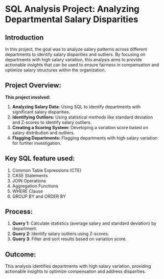 # SQL Analysis Project: Analyzing Departmental Salary Disparities

## Introduction
In this project, the goal was to analyze salary patterns across different departments to identify salary disparities and outliers. By focusing on departments with high salary variation, this analysis aims to provide actionable insights that can be used to ensure fairness in compensation and optimize salary structures within the organization.



## Project Overview:
 **This project involved:**

1. **Analyzing Salary Data:** Using SQL to identify departments with significant salary disparities.
2. **Identifying Outliers:** Using statistical methods like standard deviation and Z-scores to identify salary outliers.
3. **Creating a Scoring System:** Developing a variation score based on salary distribution and outliers.
4. **Flagging Departments:** Flagging departments with high salary variation for further investigation.


## Key SQL feature used: 
1. Common Table Expressions (CTE)
2. CASE Statements 
3. JOIN Operations
4. Aggregation Functions
5. WHERE Clause
6. GROUP BY and ORDER BY


## Process:
1. **Query 1**: Calculate statistics (average salary and standard deviation) by department.
2. **Query 2**: Identify salary outliers using Z-scores.
3. **Query 3**: Filter and sort results based on variation score.

## Outcome:
This analysis identifies departments with high salary variation, providing actionable insights to optimize compensation and address disparities.


